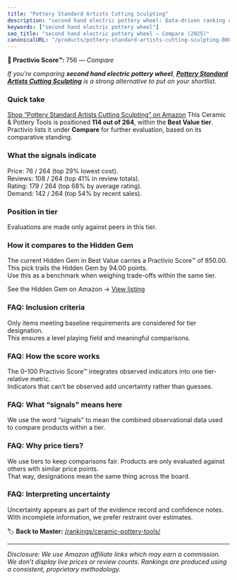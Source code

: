 ```yaml
---
title: "Pottery Standard Artists Cutting Sculpting"
description: "second hand electric pottery wheel: Data-driven ranking using the Practivio Score™. Positioned by quality, value, demand, findability, momentum."
keywords: ["second hand electric pottery wheel"]
seo_title: "second hand electric pottery wheel — Compare (2025)"
canonicalURL: "/products/pottery-standard-artists-cutting-sculpting-B0C9H8LFNM/"
---
```


**🛒 Practivio Score™:** 756 — _Compare_


*If you're comparing **second hand electric pottery wheel**, **[Pottery Standard Artists Cutting Sculpting](https://www.amazon.com/dp/B0C9H8LFNM?tag=practivio-20)** is a strong alternative to put on your shortlist.*
### Quick take
[Shop “Pottery Standard Artists Cutting Sculpting” on Amazon](https://www.amazon.com/dp/B0C9H8LFNM?tag=practivio-20)
This Ceramic & Pottery Tools is positioned **114 out of 264**, within the **Best Value tier**.  
Practivio lists it under **Compare** for further evaluation, based on its comparative standing.

### What the signals indicate
Price: 76 / 264 (top 29% lowest cost).  
Reviews: 108 / 264 (top 41% in review totals).  
Rating: 179 / 264 (top 68% by average rating).  
Demand: 142 / 264 (top 54% by recent sales).

### Position in tier
Evaluations are made only against peers in this tier.

### How it compares to the Hidden Gem
The current Hidden Gem in Best Value carries a Practivio Score™ of 850.00.  
This pick trails the Hidden Gem by 94.00 points.  
Use this as a benchmark when weighing trade-offs within the same tier.  

See the Hidden Gem on Amazon → [View listing](https://www.amazon.com/dp/B0919J4G86?tag=practivio-20)

### FAQ: Inclusion criteria
Only items meeting baseline requirements are considered for tier designation.  
This ensures a level playing field and meaningful comparisons.

### FAQ: How the score works
The 0–100 Practivio Score™ integrates observed indicators into one tier-relative metric.  
Indicators that can’t be observed add uncertainty rather than guesses.

### FAQ: What “signals” means here
We use the word “signals” to mean the combined observational data used to compare products within a tier.

### FAQ: Why price tiers?
We use tiers to keep comparisons fair. Products are only evaluated against others with similar price points.  
That way, designations mean the same thing across the board.

### FAQ: Interpreting uncertainty
Uncertainty appears as part of the evidence record and confidence notes.  
With incomplete information, we prefer restraint over estimates.

<!-- Missing template for Compare/CompareWithinPriceClass -->


🏷️ **Back to Master:** [/rankings/ceramic-pottery-tools/](/rankings/ceramic-pottery-tools/)

---
_Disclosure: We use Amazon affiliate links which may earn a commission. We don’t display live prices or review counts. Rankings are produced using a consistent, proprietary methodology._
